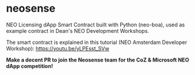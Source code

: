 # neosense
NEO Licensing dApp Smart Contract built with Python (neo-boa), used as example contract in Dean's NEO Development Workshops.

The smart contract is explained in this tutorial (NEO Amsterdam Developer Workshop): https://youtu.be/yLPEsst_SVw

**Make a decent PR to join the Neosense team for the CoZ & Microsoft NEO dApp competition!**
